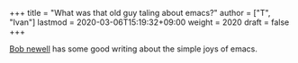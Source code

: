 +++
title = "What was that old guy taling about emacs?"
author = ["T", "Ivan"]
lastmod = 2020-03-06T15:19:32+09:00
weight = 2020
draft = false
+++

[Bob newell](http://www.bobnewell.net/publish/35years/index.html) has some good writing about the simple joys of emacs.
